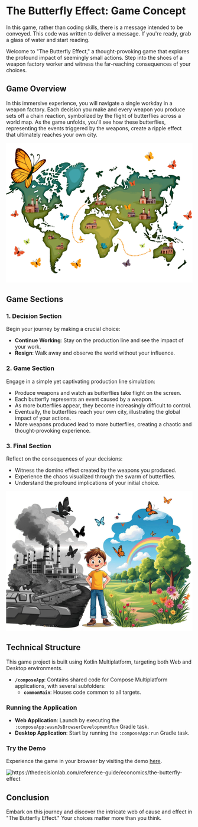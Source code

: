 # The Butterfly Effect: Game Concept

In this game, rather than coding skills, there is a message intended to be conveyed. This code was written to deliver a message. If you're ready, grab a glass of water and start reading.

Welcome to "The Butterfly Effect," a thought-provoking game that explores the profound impact of seemingly small actions. Step into the shoes of a weapon factory worker and witness the far-reaching consequences of your choices.

## Game Overview

In this immersive experience, you will navigate a single workday in a weapon factory. Each decision you make and every weapon you produce sets off a chain reaction, symbolized by the flight of butterflies across a world map. As the game unfolds, you'll see how these butterflies, representing the events triggered by the weapons, create a ripple effect that ultimately reaches your own city.

<img src="assets/1.png" alt="The Butterfly Effect" width="720"/>

## Game Sections

### 1. Decision Section
Begin your journey by making a crucial choice:
- **Continue Working**: Stay on the production line and see the impact of your work.
- **Resign**: Walk away and observe the world without your influence.

### 2. Game Section
Engage in a simple yet captivating production line simulation:
- Produce weapons and watch as butterflies take flight on the screen.
- Each butterfly represents an event caused by a weapon.
- As more butterflies appear, they become increasingly difficult to control.
- Eventually, the butterflies reach your own city, illustrating the global impact of your actions.
- More weapons produced lead to more butterflies, creating a chaotic and thought-provoking experience.

### 3. Final Section
Reflect on the consequences of your decisions:
- Witness the domino effect created by the weapons you produced.
- Experience the chaos visualized through the swarm of butterflies.
- Understand the profound implications of your initial choice.

<img src="composeApp/src/commonMain/composeResources/drawable/teaser.jpg" alt="The Butterfly Effect Conclusion" width="720"/>

## Technical Structure

This game project is built using Kotlin Multiplatform, targeting both Web and Desktop environments.

- **`/composeApp`**: Contains shared code for Compose Multiplatform applications, with several subfolders:
  - **`commonMain`**: Houses code common to all targets.

### Running the Application

- **Web Application**: Launch by executing the `:composeApp:wasmJsBrowserDevelopmentRun` Gradle task.
- **Desktop Application**: Start by running the `:composeApp:run` Gradle task.

### Try the Demo

Experience the game in your browser by visiting the demo [here](https://mbakgun.github.io/ButterflyEffect).

<img src="assets/butter.avif" alt="https://thedecisionlab.com/reference-guide/economics/the-butterfly-effect" width="720" title="A very good article to read"/>

## Conclusion

Embark on this journey and discover the intricate web of cause and effect in "The Butterfly Effect." Your choices matter more than you think.